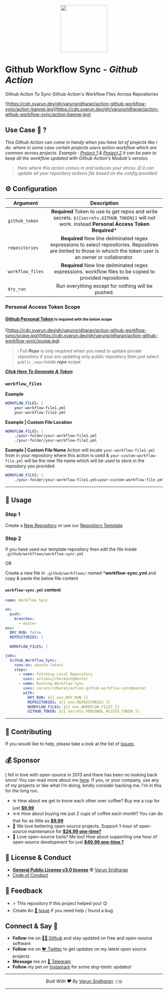 <p align="center"><img src="https://cdn.svarun.dev/gh/actions-small.png" width="150px"/></p>

# Github Workflow Sync - ***Github Action***
Github Action To Sync Github Action's Workflow Files Across Repositories 

![https://cdn.svarun.dev/gh/varunsridharan/action-github-workflow-sync/action-banner.jpg](https://cdn.svarun.dev/gh/varunsridharan/action-github-workflow-sync/action-banner.jpg)

## Use Case 🤔 ?
_This Github Action can come in handy when you have lot of projects like i do._
_where in some case certain projects users action workflow which are common across projects._
_Example : [Project 1][project1] & [Project 2][project2] it can be pain to keep all the workflow updated with Github Action's Module's version._

>_Here where this action comes in and reduces your stress 😉 it can update all your repository actions file based on the config provided_ 

## ⚙️ Configuration

| **Argument** | Description |
| --- | :---: | 
| `github_token` | **Required** Token to use to get repos and write secrets. `${{secrets.GITHUB_TOKEN}}` will not work. instead **Personal Access Token Required*** |
| `repositories` | **Required** New line deliminated regex expressions to select repositories. Repositires are limited to those in whcich the token user is an owner or collaborator. |
| `workflow_files` | **Required** New line deliminated regex expressions. workflow files to be copied to provided repositores |
| `dry_run` | Run everything except for nothing will be pushed. |

### Personal Access Token Scope
#### [Github Personal Token](https://github.com/settings/tokens/new?description=gh-workflow-sync)  <small> Is required with the below scope </small>

![https://cdn.svarun.dev/gh/varunsridharan/action-github-workflow-sync/scope.jpg](https://cdn.svarun.dev/gh/varunsridharan/action-github-workflow-sync/scope.jpg)

> ℹ️ Full ***Repo*** is only required when you need to update private repository
> if your are updating only public repository then just select `public_repo` inside ***repo*** scope

***[Click Here To Generate A Token](https://github.com/settings/tokens/new?description=gh-workflow-sync)***

### `workflow_files`
**Example** 
```yaml
WORKFLOW_FILES: |
    your-workflow-file1.yml
    your-workflow-file2.yml
```

**Example | Custom File Location** 
```yaml
WORKFLOW_FILES: |
    ./your-folder/your-workflow-file1.yml
    ./your-folder/your-workflow-file2.yml
```

**Example | Custom File Name** 
Action will locate `your-workflow-file1.yml` from in your repository where this action is used & `your-custom-workflow-file.yml` will be the new file name which will be used to store in the repository you provided
```yaml
WORKFLOW_FILES: |
    ./your-folder/your-workflow-file1.yml=your-custom-workflow-file.yml
```

---

## 🚀 Usage

### Step 1
Create a [New Repository](https://github.com/new) or use our [Repository Template](https://github.com/varunsridharan/template-github-workflow-sync/generate) 

### Step 2
if you have used our template repository then edit the file inside `.github/workflows/workflow-sync.yml`

OR

Create a new file in `.github/workflows/` named ***workflow-sync.yml** and copy & paste the below file content

#### `workflow-sync.yml` content
```yaml
name: Workflow Sync

on:
  push:
    branches:
      - master
env:
  DRY_RUN: false
  REPOSITORIES: |
  
  WORKFLOW_FILES: |

jobs:
  Github_Workflow_Sync:
    runs-on: ubuntu-latest
    steps:
      - name: Fetching Local Repository
        uses: actions/checkout@master
      - name: Running Workflow Sync
        uses: varunsridharan/action-github-workflow-sync@master
        with:
          DRY_RUN: ${{ env.DRY_RUN }}
          REPOSITORIES: ${{ env.REPOSITORIES }}
          WORKFLOW_FILES: ${{ env.WORKFLOW_FILES }}
          GITHUB_TOKEN: ${{ secrets.PERSONAL_ACCESS_TOKEN }}

```
---

## 🤝 Contributing
If you would like to help, please take a look at the list of [issues](issues/).

## 💰 Sponsor
[I][twitter] fell in love with open-source in 2013 and there has been no looking back since! You can read more about me [here][website].
If you, or your company, use any of my projects or like what I’m doing, kindly consider backing me. I'm in this for the long run.

- ☕ How about we get to know each other over coffee? Buy me a cup for just [**$9.99**][buymeacoffee]
- ☕️☕️ How about buying me just 2 cups of coffee each month? You can do that for as little as [**$9.99**][buymeacoffee]
- 🔰         We love bettering open-source projects. Support 1-hour of open-source maintenance for [**$24.99 one-time?**][paypal]
- 🚀         Love open-source tools? Me too! How about supporting one hour of open-source development for just [**$49.99 one-time ?**][paypal]

## 📝 License & Conduct
- [**General Public License v3.0 license**](LICENSE) © [Varun Sridharan](website)
- [Code of Conduct](code-of-conduct.md)

## 📣 Feedback
- ⭐ This repository if this project helped you! :wink:
- Create An [🔧 Issue](issues/) if you need help / found a bug

## Connect & Say 👋
- **Follow** me on [👨‍💻 Github][github] and stay updated on free and open-source software
- **Follow** me on [🐦 Twitter][twitter] to get updates on my latest open source projects
- **Message** me on [📠 Telegram][telegram]
- **Follow** my pet on [Instagram][sofythelabrador] for some _dog-tastic_ updates!

---

<p align="center">
<i>Built With ♥ By <a href="https://go.svarun.dev/twitter"  target="_blank" rel="noopener noreferrer">Varun Sridharan</a> 🇮🇳 </i>
</p>

---

<!-- Personl Links -->
[project1]: https://github.com/varunsridharan/wc-product-subtitle/blob/master/.github/workflows/push-to-master.yml
[project2]: https://github.com/varunsridharan/sku-shortlink-for-woocommerce/blob/master/.github/workflows/push-to-master.yml
[paypal]: https://go.svarun.dev/paypal
[buymeacoffee]: https://go.svarun.dev/buymeacoffee
[sofythelabrador]: https://www.instagram.com/sofythelabrador/
[github]: https://go.svarun.dev/github/
[twitter]: https://go.svarun.dev/twitter/
[telegram]: https://go.svarun.dev/telegram/
[email]: https://go.svarun.dev/contact/email/
[website]: https://go.svarun.dev/website/
